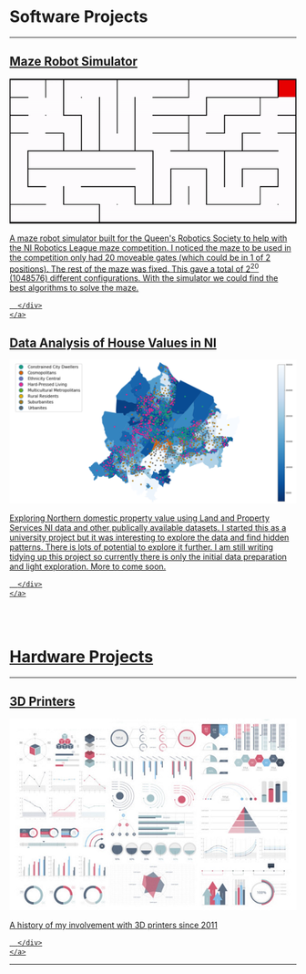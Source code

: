 # Software Projects

---
<div class="card_container">
	<a href="/projects/sample_page#title" class="card">
	  <div class="card">
		<h2>Maze Robot Simulator</h2>
		<img src="images/maze_robot_sim.gif?raw=true"/>
		<br>
		<p>
		A maze robot simulator built for the Queen's Robotics Society to help with the NI Robotics League maze competition. 
		I noticed the maze to be used in the competition only had 20 moveable gates (which could be in 1 of 2 positions). 
		The rest of the maze was fixed. This gave a total of 2<sup>20</sup> (1048576) different configurations. 
		With the simulator we could find the best algorithms to solve the maze.
		</p>

	  </div>
	</a>
</div>

<div>
	<a href="/projects/NI_property_analysis#title" class="card">
	  <div class="card">
		<h2>Data Analysis of House Values in NI</h2>
		<img src="images/NI_properties.png?raw=true"/>
		<br>
		<p>
		Exploring Northern domestic property value using Land and Property Services NI data and other publically available datasets.
		I started this as a university project but it was interesting to explore the data and find hidden patterns. There is lots of
		potential to explore it further. I am still writing tidying up this project so currently there is only the initial data preparation
		and light exploration. More to come soon.
		</p>

	  </div>
	</a>
</div>

<br><br>
# Hardware Projects

---
<div>
	<a href="/projects/sample_page#title" class="card">
	  <div class="card">
		<h2>3D Printers</h2>
		<img src="images/dummy_thumbnail.jpg?raw=true"/>
		<br>
		<p>
		A history of my involvement with 3D printers since 2011
		</p>

	  </div>
	</a>
</div>

---



